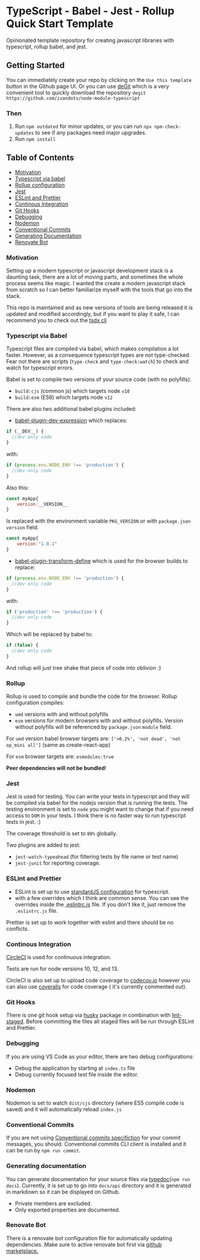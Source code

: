 # TypeScript - Babel - Jest - Rollup Quick Start Template

Opinionated template repository for creating javascript libraries with typescript, rollup babel, and jest.

## Getting Started

You can immediately create your repo by clicking on the `Use this template` button in the Github page UI.
Or you can use [deGit](https://github.com/Rich-Harris/degit) which is a very convenient tool to quickly download the repository `degit https://github.com/ivandotv/node-module-typescript`

### Then

1. Run `npm outdated` for minor updates, or you can run `npx npm-check-updates` to see if any packages need major upgrades.
2. Run `npm install`

## Table of Contents

- [Motivation](#motivation)
- [Typescript via babel](#typescript-via-babel)
- [Rollup configuration](#rollup)
- [Jest](#jest)
- [ESLint and Prettier](#eslint-and-prettier)
- [Continous Integration](#continous-integration)
- [Git Hooks](#git-hooks)
- [Debugging](#debugging)
- [Nodemon](#nodemon)
- [Conventional Commits](#Conventional-commits)
- [Generating Documentation](#generating-documentation)
- [Renovate Bot](#renovate-bot)

### Motivation

Setting up a modern typescript or javascript development stack is a daunting task, there are a lot of moving parts, and sometimes the whole process seems like magic. I wanted the create a modern javascript stack from scratch so I can better familiarize myself with the tools that go into the stack.

This repo is maintained and as new versions of tools are being released it is updated and modified accordingly, but if you want to play it safe, I can recommend you to check out the [tsdx cli](https://tsdx.io/)

### Typescript via Babel

Typescript files are compiled via babel, which makes compilation a lot faster. However, as a consequence typescript types are not type-checked. Fear not there are scripts (`type-check` and `type-check:watch`) to check and watch for typescript errors.

Babel is set to compile two versions of your source code (with no polyfills):

- `build:cjs` (common js) which targets node `v10`
- `build:esm` (ES6) which targets node `v12`

There are also two additional babel plugins included:

- [babel-plugin-dev-expression](https://github.com/4Catalyzer/babel-plugin-dev-expression#readme) which replaces:

```js
if (__DEV__) {
  //dev only code
}
```

with:

```js
if (process.env.NODE_ENV !== 'production') {
  //dev only code
}
```

Also this:

```js
const myApp{
    version:__VERSION__
}
```

Is replaced with the environment variable `PKG_VERSION` or with `package.json` `version` field.

```js
const myApp{
    version:"1.0.1"
}
```

- [babel-plugin-transform-define](https://github.com/FormidableLabs/babel-plugin-transform-define) which is used for the browser builds to replace:

```js
if (process.env.NODE_ENV !== 'production') {
  //dev only code
}
```

with:

```js
if ('production' !== 'production') {
  //dev only code
}
```

Which will be replaced by babel to:

```js
if (false) {
  //dev only code
}
```

And rollup will just tree shake that piece of code into oblivion :)

### Rollup

Rollup is used to compile and bundle the code for the browser. Rollup configuration compiles:

- `umd` versions with and without polyfills
- `esm` versions for modern browsers with and without polyfills. Version without polyfills will be referenced by `package.json` `module` field.

For `umd` version babel browser targets are: `['>0.2%', 'not dead', 'not op_mini all']` (same as create-react-app)

For `esm` browser targets are: `esmodules:true`

**Peer dependencies will not be bundled**!

### Jest

Jest is used for testing. You can write your tests in typescript and they will be compiled via babel for the nodejs version that is running the tests. The testing environment is set to `node` you might want to change that if you need access to `DOM` in your tests.
I think there is no faster way to run typescript tests in jest. :)

The coverage threshold is set to `80%` globally.

Two plugins are added to jest:

- `jest-watch-typeahead` (for filtering tests by file name or test name)
- `jest-junit` for reporting coverage.

### ESLint and Prettier

- ESLint is set up to use [standardJS configuration](https://standardjs.com/index.html#typescript) for typescript.
- with a few overrides which I think are common sense. You can see the overrides inside the [.eslintrc.js](.eslintrc.js) file. If you don't like it, just remove the `.eslintrc.js` file.

Prettier is set up to work together with eslint and there should be no conflicts.

### Continous Integration

[CircleCI](https://circleci.com/) is used for continuous integration.

Tests are run for node versions 10, 12, and 13.

CircleCI is also set up to upload code coverage to [codecov.io](https://codecov.io) however you can also use [coveralls](https://coveralls.io) for code coverage ( it's currently commented out).

### Git Hooks

There is one git hook setup via [husky](https://www.npmjs.com/package/husky) package in combination with [lint-staged](https://www.npmjs.com/package/lint-staged). Before committing the files all staged files will be run through ESLint and Prettier.

### Debugging

If you are using VS Code as your editor,
there are two debug configurations:

- Debug the application by starting at `index.ts` file
- Debug currently focused test file inside the editor.

### Nodemon

Nodemon is set to watch `dist/cjs` directory (where ES5 compile code is saved) and it will automatically reload `index.js`

### Conventional Commits

If you are not using [Conventional commits specifiction](https://www.conventionalcommits.org/en/v1.0.0/) for your commit messages, you should. Conventional commits CLI client is installed and it can be run by `npm run commit`.

### Generating documentation

You can generate documentation for your source files via [typedoc](https://typedoc.org)(`npm run docs`).
Currently, it is set up to go into `docs/api` directory and it is generated in markdown so it can be displayed on Github.

- Private members are excluded.
- Only exported properties are documented.

### Renovate Bot

There is a renovate bot configuration file for automatically updating dependencies. Make sure to active renovate bot first via [github marketplace.](https://github.com/marketplace/renovate)
